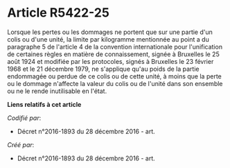 # Article R5422-25

Lorsque les pertes ou les dommages ne portent que sur une partie d'un colis ou d'une unité, la limite par kilogramme
mentionnée au point a du paragraphe 5 de l'article 4 de la convention internationale pour l'unification de certaines règles
en matière de connaissement, signée à Bruxelles le 25 août 1924 et modifiée par les protocoles, signés à Bruxelles le 23
février 1968 et le 21 décembre 1979, ne s'applique qu'au poids de la partie endommagée ou perdue de ce colis ou de cette
unité, à moins que la perte ou le dommage n'affecte la valeur du colis ou de l'unité dans son ensemble ou ne le rende
inutilisable en l'état.

**Liens relatifs à cet article**

_Codifié par_:

  - Décret n°2016-1893 du 28 décembre 2016 - art.

_Créé par_:

  - Décret n°2016-1893 du 28 décembre 2016 - art.
